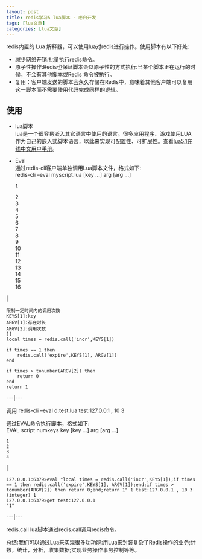```yaml
---
layout: post
title: redis学习5 lua脚本 · 老白开发 
tags: [lua文章]
categories: [lua文章]
---
```

redis内置的 Lua 解释器，可以使用lua对redis进行操作。使用脚本有以下好处:

  * 减少网络开销:批量执行redis命令。
  * 原子性操作:Redis也保证脚本会以原子性的方式执行:当某个脚本正在运行的时候，不会有其他脚本或Redis 命令被执行。
  * 复用：客户端发送的脚本会永久存储在Redis中，意味着其他客户端可以复用这一脚本而不需要使用代码完成同样的逻辑。 

## 使用

  * lua脚本  
lua是一个很容易嵌入其它语言中使用的语言。很多应用程序、游戏使用LUA作为自己的嵌入式脚本语言，以此来实现可配置性、可扩展性。查看[lua5.1在线中文用户手册](http://manual.luaer.cn/)。

  * Eval  
通过redis-cli客户端单独调用Lua脚本文件，格式如下:  
redis-cli –eval myscript.lua [key …] arg [arg …]

    
        1  
    2  
    3  
    4  
    5  
    6  
    7  
    8  
    9  
    10  
    11  
    12  
    13  
    14  
    15  
    16  
    

|

    
          
    限制一定时间内的调用次数   
    KEYS[1]:key   
    ARGV[1]:存在时长  
    ARGV[2]:调用次数  
    ]]  
    local times = redis.call('incr',KEYS[1])  
      
    if times == 1 then  
        redis.call('expire',KEYS[1], ARGV[1])  
    end  
      
    if times > tonumber(ARGV[2]) then  
        return 0  
    end  
    return 1  
      
  
---|---  

调用 redis-cli –eval d:test.lua test:127.0.0.1 , 10 3

通过EVAL命令执行脚本，格式如下:  
EVAL script numkeys key [key …] arg [arg …]  

    
    
    1  
    2  
    3  
    4  
    

|

    
    
    127.0.0.1:6379>eval "local times = redis.call('incr',KEYS[1]);if times == 1 then redis.call('expire',KEYS[1], ARGV[1]);end;if times > tonumber(ARGV[2]) then return 0;end;return 1" 1 test:127.0.0.1 , 10 3  
    (integer) 1  
    127.0.0.1:6379>get test:127.0.0.1  
    "1"  
      
  
---|---  
  
redis.call lua脚本通过redis.call调用redis命令。

总结:我们可以通过Lua来实现很多功功能:用Lua来封装复杂了Redis操作的业务;计数，统计，分析，收集数据;实现业务操作事务控制等等。